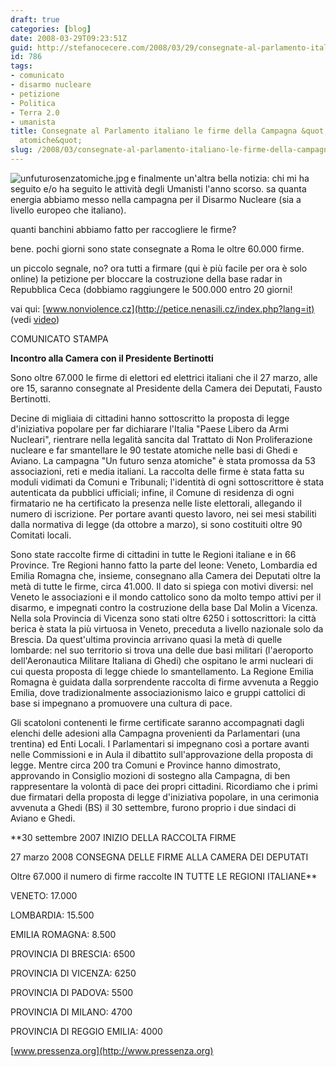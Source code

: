 ```yaml
---
draft: true
categories: [blog]
date: 2008-03-29T09:23:51Z
guid: http://stefanocecere.com/2008/03/29/consegnate-al-parlamento-italiano-le-firme-della-campagna-un-futuro-senza-atomiche/
id: 786
tags:
- comunicato
- disarmo nucleare
- petizione
- Politica
- Terra 2.0
- umanista
title: Consegnate al Parlamento italiano le firme della Campagna &quot;Un futuro senza
  atomiche&quot;
slug: /2008/03/consegnate-al-parlamento-italiano-le-firme-della-campagna-un-futuro-senza-atomiche/
---
```


<img src='http://stefanocecere.com/wp-content/uploads/sites/3/2008/03/unfuturosenzatomiche.jpg' alt='unfuturosenzatomiche.jpg' align="left" />e finalmente un'altra bella notizia: chi mi ha seguito e/o ha seguito le attività degli Umanisti l'anno scorso. sa quanta energia abbiamo messo nella campagna per il Disarmo Nucleare (sia a livello europeo che italiano).
  
quanti banchini abbiamo fatto per raccogliere le firme?
  
bene. pochi giorni sono state consegnate a Roma le oltre 60.000 firme.
  
un piccolo segnale, no? ora tutti a firmare (qui è più facile per ora è solo online) la petizione per bloccare la costruzione della base radar in Repubblica Ceca (dobbiamo raggiungere le 500.000 entro 20 giorni!
  
vai qui: [www.nonviolence.cz](http://petice.nenasili.cz/index.php?lang=it) (vedi [video](http://stefanocecere.com/2008/03/17/petizione-on-line-contro-l’istallazione-della-base-radar-degli-stati-uniti-in-repubblica-ceca/))

COMUNICATO STAMPA
  
**Incontro alla Camera con il Presidente Bertinotti**

Sono oltre 67.000 le firme di elettori ed elettrici italiani che il 27 marzo, alle ore 15, saranno consegnate al Presidente della Camera dei Deputati, Fausto Bertinotti.
  
Decine di migliaia di cittadini hanno sottoscritto la proposta di legge d'iniziativa popolare per far dichiarare l'Italia "Paese Libero da Armi Nucleari", rientrare nella legalità sancita dal Trattato di Non Proliferazione nucleare e far smantellare le 90 testate atomiche nelle basi di Ghedi e Aviano. La campagna "Un futuro senza atomiche" è stata promossa da 53 associazioni, reti e media italiani. La raccolta delle firme è stata fatta su moduli vidimati da Comuni e Tribunali; l'identità di ogni sottoscrittore è stata autenticata da pubblici ufficiali; infine, il Comune di residenza di ogni firmatario ne ha certificato la presenza nelle liste elettorali, allegando il numero di iscrizione. Per portare avanti questo lavoro, nei sei mesi stabiliti dalla normativa di legge (da ottobre a marzo), si sono costituiti oltre 90 Comitati locali.

Sono state raccolte firme di cittadini in tutte le Regioni italiane e in 66 Province. Tre Regioni hanno fatto la parte del leone: Veneto, Lombardia ed Emilia Romagna che, insieme, consegnano alla Camera dei Deputati oltre la metà di tutte le firme, circa 41.000. Il dato si spiega con motivi diversi: nel Veneto le associazioni e il mondo cattolico sono da molto tempo attivi per il disarmo, e impegnati contro la costruzione della base Dal Molin a Vicenza. Nella sola Provincia di Vicenza sono stati oltre 6250 i sottoscrittori: la città berica è stata la più virtuosa in Veneto, preceduta a livello nazionale solo da Brescia. Da quest'ultima provincia arrivano quasi la metà di quelle lombarde: nel suo territorio si trova una delle due basi militari (l'aeroporto dell'Aeronautica Militare Italiana di Ghedi) che ospitano le armi nucleari di cui questa proposta di legge chiede lo smantellamento. La Regione Emilia Romagna è guidata dalla sorprendente raccolta di firme avvenuta a Reggio Emilia, dove tradizionalmente associazionismo laico e gruppi cattolici di base si impegnano a promuovere una cultura di pace.

Gli scatoloni contenenti le firme certificate saranno accompagnati dagli elenchi delle adesioni alla Campagna provenienti da Parlamentari (una trentina) ed Enti Locali. I Parlamentari si impegnano così a portare avanti nelle Commissioni e in Aula il dibattito sull'approvazione della proposta di legge. Mentre circa 200 tra Comuni e Province hanno dimostrato, approvando in Consiglio mozioni di sostegno alla Campagna, di ben rappresentare la volontà di pace dei propri cittadini. Ricordiamo che i primi due firmatari della proposta di legge d'iniziativa popolare, in una cerimonia avvenuta a Ghedi (BS) il 30 settembre, furono proprio i due sindaci di Aviano e Ghedi.

**30 settembre 2007 INIZIO DELLA RACCOLTA FIRME
  
27 marzo 2008 CONSEGNA DELLE FIRME ALLA CAMERA DEI DEPUTATI
  
Oltre 67.000 il numero di firme raccolte IN TUTTE LE REGIONI ITALIANE**

VENETO: 17.000
  
LOMBARDIA: 15.500
  
EMILIA ROMAGNA: 8.500

PROVINCIA DI BRESCIA: 6500
  
PROVINCIA DI VICENZA: 6250
  
PROVINCIA DI PADOVA: 5500
  
PROVINCIA DI MILANO: 4700
  
PROVINCIA DI REGGIO EMILIA: 4000

[www.pressenza.org](http://www.pressenza.org)
